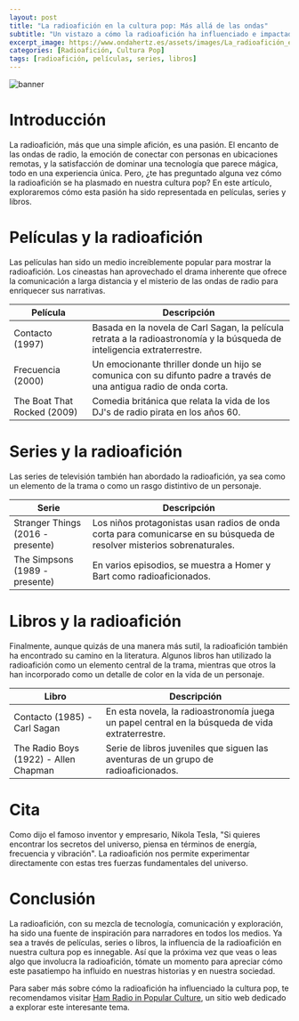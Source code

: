 ```yaml
---
layout: post
title: "La radioafición en la cultura pop: Más allá de las ondas"
subtitle: "Un vistazo a cómo la radioafición ha influenciado e impactado la cultura pop a través de películas, series y libros."
excerpt_image: https://www.ondahertz.es/assets/images/La_radioafición_en_la_cultura_pop.png
categories: [Radioafición, Cultura Pop]
tags: [radioafición, películas, series, libros]
---
```


![banner](https://www.ondahertz.es/assets/images/La_radioafición_en_la_cultura_pop.png "Imagen que ilustra la influencia de la radioafición en la cultura pop, mostrando escenas icónicas de películas y series, así como portadas de libros que destacan la comunicación por radio y la conexión global.")

# Introducción

La radioafición, más que una simple afición, es una pasión. El encanto de las ondas de radio, la emoción de conectar con personas en ubicaciones remotas, y la satisfacción de dominar una tecnología que parece mágica, todo en una experiencia única. Pero, ¿te has preguntado alguna vez cómo la radioafición se ha plasmado en nuestra cultura pop? En este artículo, exploraremos cómo esta pasión ha sido representada en películas, series y libros.

# Películas y la radioafición

Las películas han sido un medio increíblemente popular para mostrar la radioafición. Los cineastas han aprovechado el drama inherente que ofrece la comunicación a larga distancia y el misterio de las ondas de radio para enriquecer sus narrativas.

| Película | Descripción |
| --- | --- |
| Contacto (1997) | Basada en la novela de Carl Sagan, la película retrata a la radioastronomía y la búsqueda de inteligencia extraterrestre. |
| Frecuencia (2000) | Un emocionante thriller donde un hijo se comunica con su difunto padre a través de una antigua radio de onda corta. |
| The Boat That Rocked (2009) | Comedia británica que relata la vida de los DJ's de radio pirata en los años 60. |

# Series y la radioafición

Las series de televisión también han abordado la radioafición, ya sea como un elemento de la trama o como un rasgo distintivo de un personaje. 

| Serie | Descripción |
| --- | --- |
| Stranger Things (2016 - presente) | Los niños protagonistas usan radios de onda corta para comunicarse en su búsqueda de resolver misterios sobrenaturales. |
| The Simpsons (1989 - presente) | En varios episodios, se muestra a Homer y Bart como radioaficionados. |

# Libros y la radioafición

Finalmente, aunque quizás de una manera más sutil, la radioafición también ha encontrado su camino en la literatura. Algunos libros han utilizado la radioafición como un elemento central de la trama, mientras que otros la han incorporado como un detalle de color en la vida de un personaje.

| Libro | Descripción |
| --- | --- |
| Contacto (1985) - Carl Sagan | En esta novela, la radioastronomía juega un papel central en la búsqueda de vida extraterrestre. |
| The Radio Boys (1922) - Allen Chapman | Serie de libros juveniles que siguen las aventuras de un grupo de radioaficionados. |

# Cita

Como dijo el famoso inventor y empresario, Nikola Tesla, "Si quieres encontrar los secretos del universo, piensa en términos de energía, frecuencia y vibración". La radioafición nos permite experimentar directamente con estas tres fuerzas fundamentales del universo.

# Conclusión

La radioafición, con su mezcla de tecnología, comunicación y exploración, ha sido una fuente de inspiración para narradores en todos los medios. Ya sea a través de películas, series o libros, la influencia de la radioafición en nuestra cultura pop es innegable. Así que la próxima vez que veas o leas algo que involucra la radioafición, tómate un momento para apreciar cómo este pasatiempo ha influido en nuestras historias y en nuestra sociedad.

Para saber más sobre cómo la radioafición ha influenciado la cultura pop, te recomendamos visitar [Ham Radio in Popular Culture](http://www.hamradiosecrets.com/ham-radio-in-popular-culture.html), un sitio web dedicado a explorar este interesante tema.